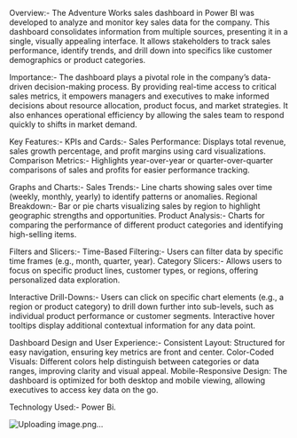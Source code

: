 Overview:- 
The Adventure Works sales dashboard in Power BI was developed to analyze and monitor key sales data for the company. This dashboard consolidates information from multiple sources, presenting it in a single, visually appealing interface. It allows stakeholders to track sales performance, identify trends, and drill down into specifics like customer demographics or product categories.

Importance:-
The dashboard plays a pivotal role in the company’s data-driven decision-making process. By providing real-time access to critical sales metrics, it empowers managers and executives to make informed decisions about resource allocation, product focus, and market strategies. It also enhances operational efficiency by allowing the sales team to respond quickly to shifts in market demand.

Key Features:-
KPIs and Cards:- Sales Performance: Displays total revenue, sales growth percentage, and profit margins using card visualizations. 
Comparison Metrics:- Highlights year-over-year or quarter-over-quarter comparisons of sales and profits for easier performance tracking.

Graphs and Charts:- 
Sales Trends:- Line charts showing sales over time (weekly, monthly, yearly) to identify patterns or anomalies.
Regional Breakdown:- Bar or pie charts visualizing sales by region to highlight geographic strengths and opportunities.
Product Analysis:- Charts for comparing the performance of different product categories and identifying high-selling items.

Filters and Slicers:-
Time-Based Filtering:- Users can filter data by specific time frames (e.g., month, quarter, year). Category Slicers:- Allows users to focus on specific product lines, customer types, or regions, offering personalized data exploration.

Interactive Drill-Downs:- Users can click on specific chart elements (e.g., a region or product category) to drill down further into sub-levels, such as individual product performance or customer segments. Interactive hover tooltips display additional contextual information for any data point.

Dashboard Design and User Experience:- Consistent Layout: Structured for easy navigation, ensuring key metrics are front and center. Color-Coded Visuals: Different colors help distinguish between categories or data ranges, improving clarity and visual appeal. Mobile-Responsive Design: The dashboard is optimized for both desktop and mobile viewing, allowing executives to access key data on the go.

Technology Used:- Power Bi.

![Uploading image.png…]()



